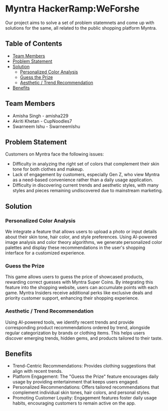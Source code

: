 <h1>Myntra HackerRamp:WeForshe</h1>
<p>Our project aims to solve a set of problem statemnets and come up with solutions for the same, all related to the public shopping platform Myntra.</p>
<h2>Table of Contents</h2>
    <ul>
        <li><a href="#team-members">Team Members</a></li>
        <li><a href="#problem-statement">Problem Statement</a></li>
        <li><a href="#solution">Solution</a>
            <ul>
                <li><a href="#personalized-color-analysis">Personalized Color Analysis</a></li>
                <li><a href="#guess-the-prize">Guess the Prize</a></li>
                <li><a href="#aesthetic-trend-recommendation">Aesthetic / Trend Recommendation</a></li>
            </ul>
        </li>
        <li><a href="#benefits">Benefits</a></li>
    </ul>


<h2 id="team-members">Team Members</h2>
    <ul>
        <li>Amisha Singh - amisha229</li>
        <li>Akriti Khetan - CupNoodles7</li>
        <li>Swarneem Ishu - SwarneemIshu</li>
    </ul>

<h2 id="problem-statement">Problem Statement</h2>
    <p>Customers on Myntra face the following issues:</p>
    <ul>
        <li>Difficulty in analyzing the right set of colors that complement their skin tone for both clothes and makeup.</li>
        <li>Lack of engagement by customers, especially Gen Z, who view Myntra as a need-based convenience rather than a daily usage application.</li>
        <li>Difficulty in discovering current trends and aesthetic styles, with many styles and pieces remaining undiscovered due to mainstream marketing.</li>
    </ul>
<h2 id="solution">Solution</h2>
    <h3 id="personalized-color-analysis">Personalized Color Analysis</h3>
    <p>We integrate a feature that allows users to upload a photo or input details about their skin tone, hair color, and style preferences. Using AI-powered image analysis and color theory algorithms, we generate personalized color palettes and display these recommendations in the user's shopping interface for a customized experience.</p>
    <h3 id="guess-the-prize">Guess the Prize</h3>
    <p>This game allows users to guess the price of showcased products, rewarding correct guesses with Myntra Super Coins. By integrating this feature into the shopping website, users can accumulate points with each game. Myntra Insiders receive additional perks like exclusive deals and priority customer support, enhancing their shopping experience.</p>
    <h3 id="aesthetic-trend-recommendation">Aesthetic / Trend Recommendation</h3>
    <p>Using AI-powered tools, we identify recent trends and provide corresponding product recommendations ordered by trend, alongside regular categorization by brands or clothing items. This helps users discover emerging trends, hidden gems, and products tailored to their taste.</p>
<h2 id="benefits">Benefits</h2>
    <ul>
        <li>Trend-Centric Recommendations: Provides clothing suggestions that align with recent trends.</li>
        <li>Platform Engagement: The "Guess the Prize" feature encourages daily usage by providing entertainment that keeps users engaged.</li>
        <li>Personalized Recommendations: Offers tailored recommendations that complement individual skin tones, hair colors, and personal styles.</li>
        <li>Promoting Customer Loyalty: Engagement features foster daily usage habits, encouraging customers to remain active on the app.</li>
    </ul>

    
</body>
</html>
